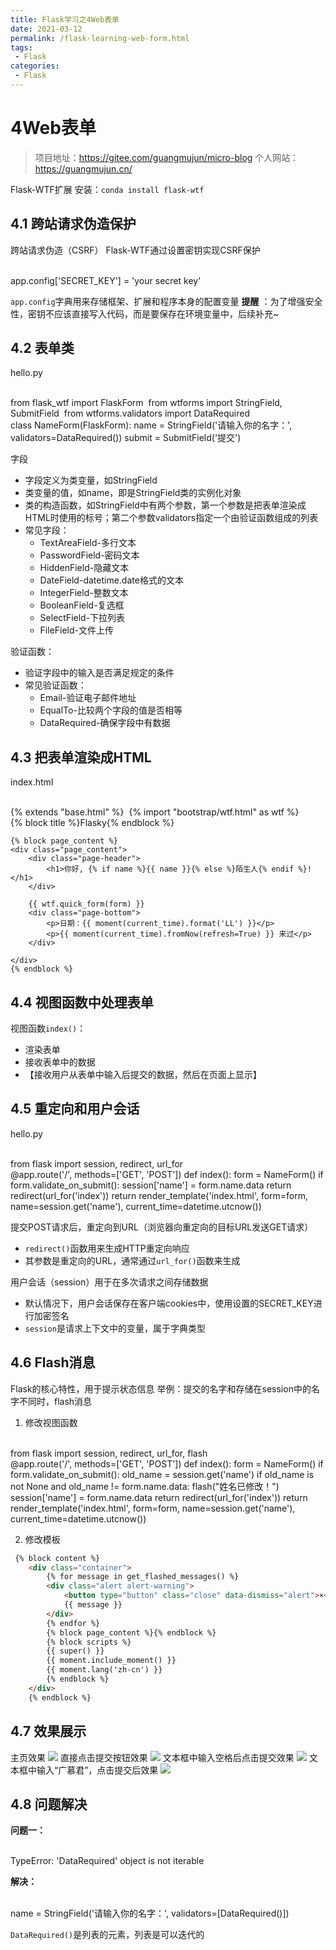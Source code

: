 ```yaml
---
title: Flask学习之4Web表单
date: 2021-03-12
permalink: /flask-learning-web-form.html
tags:
 - Flask
categories:
 - Flask
---
```




# 4Web表单

> 项目地址：https://gitee.com/guangmujun/micro-blog 个人网站：https://guangmujun.cn/

Flask-WTF扩展 安装：`conda install flask-wtf`

## 4.1 跨站请求伪造保护

跨站请求伪造（CSRF） Flask-WTF通过设置密钥实现CSRF保护


​    
​    app.config['SECRET_KEY'] = 'your secret key'


`app.config`字典用来存储框架、扩展和程序本身的配置变量 **提醒**
：为了增强安全性，密钥不应该直接写入代码，而是要保存在环境变量中，后续补充~

## 4.2 表单类

hello.py


​    
​    from flask_wtf import FlaskForm
​    from wtforms import StringField, SubmitField
​    from wtforms.validators import DataRequired
​    
    class NameForm(FlaskForm):
        name = StringField('请输入你的名字：', validators=DataRequired())
        submit = SubmitField('提交')


字段

  * 字段定义为类变量，如StringField
  * 类变量的值，如name，即是StringField类的实例化对象
  * 类的构造函数，如StringField中有两个参数，第一个参数是把表单渲染成HTML时使用的标号；第二个参数validators指定一个由验证函数组成的列表
  * 常见字段： 
    * TextAreaField-多行文本
    * PasswordField-密码文本
    * HiddenField-隐藏文本
    * DateField-datetime.date格式的文本
    * IntegerField-整数文本
    * BooleanField-复选框
    * SelectField-下拉列表
    * FileField-文件上传

验证函数：

  * 验证字段中的输入是否满足规定的条件
  * 常见验证函数： 
    * Email-验证电子邮件地址
    * EqualTo-比较两个字段的值是否相等
    * DataRequired-确保字段中有数据

## 4.3 把表单渲染成HTML

index.html


​    
​    {% extends "base.html" %}
​    {% import "bootstrap/wtf.html" as wtf %}
​    
    {% block title %}Flasky{% endblock %}
    
    {% block page_content %}
    <div class="page_content">
        <div class="page-header">
            <h1>你好, {% if name %}{{ name }}{% else %}陌生人{% endif %}!</h1>
        </div>
    
        {{ wtf.quick_form(form) }}
        <div class="page-bottom">
            <p>日期：{{ moment(current_time).format('LL') }}</p>
            <p>{{ moment(current_time).fromNow(refresh=True) }} 来过</p>
        </div>
    
    </div>
    {% endblock %}


## 4.4 视图函数中处理表单

视图函数`index()`：

  * 渲染表单
  * 接收表单中的数据
  * 【接收用户从表单中输入后提交的数据，然后在页面上显示】

## 4.5 重定向和用户会话

hello.py


​    
​    from flask import session, redirect, url_for
​    
    @app.route('/', methods=['GET', 'POST'])
    def index():
        form = NameForm()
        if form.validate_on_submit():
            session['name'] = form.name.data
            return redirect(url_for('index'))
        return render_template('index.html', form=form, name=session.get('name'),
                               current_time=datetime.utcnow())


提交POST请求后，重定向到URL（浏览器向重定向的目标URL发送GET请求）

  * `redirect()`函数用来生成HTTP重定向响应
  * 其参数是重定向的URL，通常通过`url_for()`函数来生成

用户会话（session）用于在多次请求之间存储数据

  * 默认情况下，用户会话保存在客户端cookies中，使用设置的SECRET_KEY进行加密签名
  * `session`是请求上下文中的变量，属于字典类型

## 4.6 Flash消息

Flask的核心特性，用于提示状态信息 举例：提交的名字和存储在session中的名字不同时，flash消息

  1. 修改视图函数


​    
​    from flask import session, redirect, url_for, flash
​    
    @app.route('/', methods=['GET', 'POST'])
    def index():
        form = NameForm()
        if form.validate_on_submit():
            old_name = session.get('name')
            if old_name is not None and old_name != form.name.data:
                flash("姓名已修改！")
            session['name'] = form.name.data
            return redirect(url_for('index'))
        return render_template('index.html', form=form, name=session.get('name'),
                               current_time=datetime.utcnow())


  2. 修改模板


   ```html
    {% block content %}
       <div class="container">
           {% for message in get_flashed_messages() %}
           <div class="alert alert-warning">
               <button type="button" class="close" data-dismiss="alert">×</button>
               {{ message }}
           </div>
           {% endfor %}
           {% block page_content %}{% endblock %}
           {% block scripts %}
           {{ super() }}
           {{ moment.include_moment() }}
           {{ moment.lang('zh-cn') }}
           {% endblock %}
       </div>
       {% endblock %}
   ```




## 4.7 效果展示

主页效果 ![](https://my-imags.oss-cn-shanghai.aliyuncs.com/pic/20210312154954.png)
直接点击提交按钮效果 ![](https://my-imags.oss-cn-shanghai.aliyuncs.com/pic/20210312155030.png) 文本框中输入空格后点击提交效果 ![](https://my-imags.oss-cn-shanghai.aliyuncs.com/pic/20210312155101.png) 文本框中输入“广慕君”，点击提交后效果
![](https://my-imags.oss-cn-shanghai.aliyuncs.com/pic/20210312155126.png)

## 4.8 问题解决

**问题一：**


​    
​    TypeError: 'DataRequired' object is not iterable


**解决：**


​    
​    name = StringField('请输入你的名字：', validators=[DataRequired()])


`DataRequired()`是列表的元素，列表是可以迭代的

